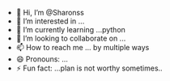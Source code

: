 - 👋 Hi, I’m @Sharonss
- 👀 I’m interested in ...
- 🌱 I’m currently learning ...python
- 💞️ I’m looking to collaborate on ...
- 📫 How to reach me ... by multiple  ways
- 😄 Pronouns: ...
- ⚡ Fun fact: ...plan is not worthy sometimes..

<!---
Sharon160626/Sharon160626 is a ✨ special ✨ repository because its `README.md` (this file) appears on your GitHub profile.
You can click the Preview link to take a look at your changes.
--->

